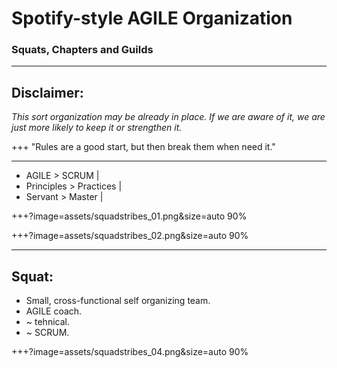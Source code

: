 # Spotify-style AGILE Organization
### Squats, Chapters and Guilds

---
## Disclaimer:

*This sort organization may be already in place.
If we are aware of it, we are just more likely to keep it or strengthen it.*

+++
"Rules are a good start, but then break them when need it."

---
- AGILE > SCRUM |
- Principles > Practices |
- Servant > Master |


+++?image=assets/squadstribes_01.png&size=auto 90%
<!-- .slide: data-background-transition="none" -->
+++?image=assets/squadstribes_02.png&size=auto 90%
<!-- .slide: data-background-transition="none" -->


---
## Squat:
- Small, cross-functional self organizing team.
- AGILE coach.
- ~ tehnical.
- ~ SCRUM.

+++?image=assets/squadstribes_04.png&size=auto 90%
